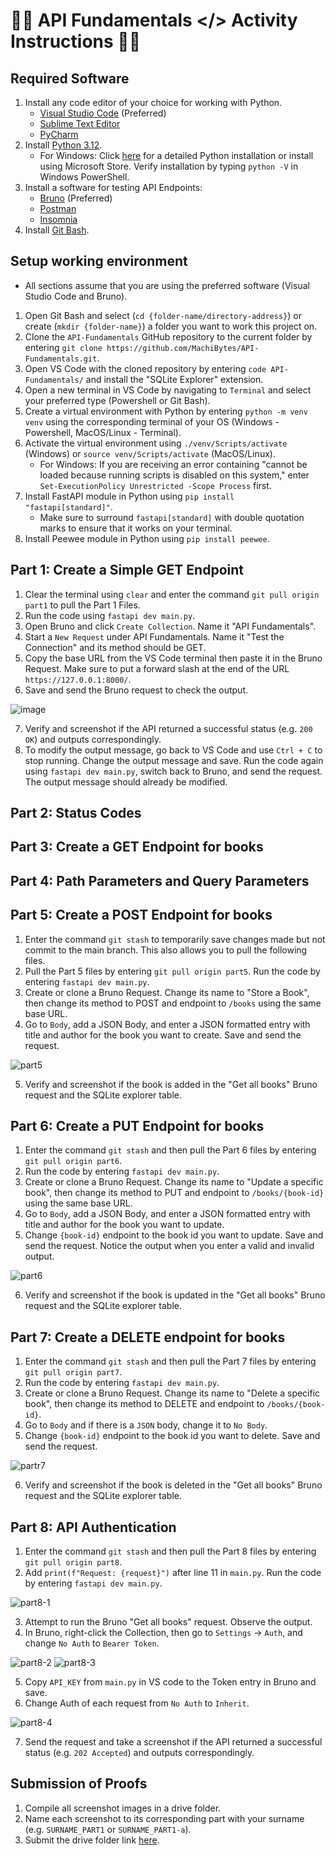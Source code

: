 # 📱🔗 API Fundamentals </> Activity Instructions 🔗🌐 

## Required Software
1. Install any code editor of your choice for working with Python.
    - [Visual Studio Code](https://code.visualstudio.com) (Preferred)
    - [Sublime Text Editor](https://www.sublimetext.com)
    - [PyCharm](https://www.jetbrains.com/pycharm/)
2. Install [Python 3.12](https://www.python.org/downloads/release/python-3126/).
    - For Windows: Click [here](https://www.canva.com/design/DAGXNNZak2s/4VCE8Ecoh17LafDZ_bw1eg/edit?utm_content=DAGXNNZak2s&utm_campaign=designshare&utm_medium=link2&utm_source=sharebutton) for a     detailed Python installation or install using Microsoft Store. Verify installation by typing `python -V` in Windows PowerShell.
4. Install a software for testing API Endpoints:
    - [Bruno](https://www.usebruno.com) (Preferred)
    - [Postman](https://www.postman.com)
    - [Insomnia](https://insomnia.rest)
5. Install [Git Bash](https://git-scm.com/downloads).

## Setup working environment
- All sections assume that you are using the preferred software (Visual Studio Code and Bruno).
1. Open Git Bash and select (`cd {folder-name/directory-address}`) or create (`mkdir {folder-name}`) a folder you want to work this project on.
2. Clone the `API-Fundamentals` GitHub repository to the current folder by entering `git clone https://github.com/MachiBytes/API-Fundamentals.git`.
3. Open VS Code with the cloned repository by entering `code API-Fundamentals/` and install the "SQLite Explorer" extension.
4. Open a new terminal in VS Code by navigating to `Terminal` and select your preferred type (Powershell or Git Bash). 
5. Create a virtual environment with Python by entering `python -m venv venv` using the corresponding terminal of your OS (Windows - Powershell, MacOS/Linux - Terminal).
6. Activate the virtual environment using `./venv/Scripts/activate` (Windows) or `source venv/Scripts/activate` (MacOS/Linux).
    - For Windows: If you are receiving an error containing "cannot be loaded because running scripts is disabled on this system," enter `Set-ExecutionPolicy Unrestricted -Scope Process` first.
7. Install FastAPI module in Python using `pip install "fastapi[standard]"`.
    - Make sure to surround `fastapi[standard]` with double quotation marks to ensure that it works on your terminal.
8. Install Peewee module in Python using `pip install peewee`.

## Part 1: Create a Simple GET Endpoint

1. Clear the terminal using `clear` and enter the command `git pull origin part1` to pull the Part 1 Files.
2. Run the code using `fastapi dev main.py`.
3. Open Bruno and click `Create Collection`. Name it "API Fundamentals".
4. Start a `New Request` under API Fundamentals. Name it "Test the Connection" and its method should be GET.
5. Copy the base URL from the VS Code terminal then paste it in the Bruno Request. Make sure to put a forward slash at the end of the URL `https://127.0.0.1:8000/`.
6. Save and send the Bruno request to check the output.

![image](https://github.com/user-attachments/assets/576cb74f-98a7-4931-95cc-d643bfdc0a27)

7. Verify and screenshot if the API returned a successful status (e.g. `200 OK`) and outputs correspondingly.
8. To modify the output message, go back to VS Code and use `Ctrl + C` to stop running. Change the output message and save. Run the code again using `fastapi dev main.py`, switch back to Bruno, and send the request. The output message should already be modified.

## Part 2: Status Codes



## Part 3: Create a GET Endpoint for books



## Part 4: Path Parameters and Query Parameters



## Part 5: Create a POST Endpoint for books

1. Enter the command `git stash` to temporarily save changes made but not commit to the main branch. This also allows you to pull the following files.
2. Pull the Part 5 files by entering `git pull origin part5`. Run the code by entering `fastapi dev main.py`.
3. Create or clone a Bruno Request. Change its name to "Store a Book", then change its method to POST and endpoint to `/books` using the same base URL.
4. Go to `Body`, add a JSON Body, and enter a JSON formatted entry with title and author for the book you want to create. Save and send the request.
   
![part5](https://github.com/user-attachments/assets/c885ed17-c865-4f09-80c5-4f8b8bca5359)

5. Verify and screenshot if the book is added in the "Get all books" Bruno request and the SQLite explorer table. 

## Part 6: Create a PUT Endpoint for books

1. Enter the command `git stash` and then pull the Part 6 files by entering `git pull origin part6`.
2. Run the code by entering `fastapi dev main.py`.
3. Create or clone a Bruno Request. Change its name to "Update a specific book", then change its method to PUT and endpoint to `/books/{book-id}` using the same base URL.
4. Go to `Body`, add a JSON Body, and enter a JSON formatted entry with title and author for the book you want to update.
5. Change `{book-id}` endpoint to the book id you want to update. Save and send the request. Notice the output when you enter a valid and invalid output.

![part6](https://github.com/user-attachments/assets/c90ee9ba-4005-4a49-9546-3f5ac8aaed5f)

6. Verify and screenshot if the book is updated in the "Get all books" Bruno request and the SQLite explorer table. 

## Part 7: Create a DELETE endpoint for books

1. Enter the command `git stash` and then pull the Part 7 files by entering `git pull origin part7`.
2. Run the code by entering `fastapi dev main.py`. 
3. Create or clone a Bruno Request. Change its name to "Delete a specific book", then change its method to DELETE and endpoint to `/books/{book-id}`.
4. Go to `Body` and if there is a `JSON` body, change it to `No Body`.
5. Change `{book-id}` endpoint to the book id you want to delete. Save and send the request.

![partr7](https://github.com/user-attachments/assets/3d5fce00-8bed-43c8-b252-6b48f1237b62)

6. Verify and screenshot if the book is deleted in the "Get all books" Bruno request and the SQLite explorer table. 

## Part 8: API Authentication

1. Enter the command `git stash` and then pull the Part 8 files by entering `git pull origin part8`.
2. Add `print(f"Request: {request}")` after line 11 in `main.py`. Run the code by entering `fastapi dev main.py`.

![part8-1](https://github.com/user-attachments/assets/92c860e9-cb36-47a5-a6b6-74a2f15f7fbd)

3. Attempt to run the Bruno "Get all books" request. Observe the output.
4. In Bruno, right-click the Collection, then go to `Settings` -> `Auth`, and change `No Auth` to `Bearer Token`.

![part8-2](https://github.com/user-attachments/assets/5b3ab64c-41ae-4724-afbf-d4f07440fca3)
![part8-3](https://github.com/user-attachments/assets/7aa78dee-cc4e-4383-99bf-10fc1810d5ad)

5. Copy `API_KEY` from `main.py` in VS code to the Token entry in Bruno and save.
6. Change Auth of each request from `No Auth` to `Inherit`.

![part8-4](https://github.com/user-attachments/assets/5724c5fe-1566-42aa-8fea-d8f56e6efee8)

7. Send the request and take a screenshot if the API returned a successful status (e.g. `202 Accepted`) and outputs correspondingly.

## Submission of Proofs

1. Compile all screenshot images in a drive folder.
2. Name each screenshot to its corresponding part with your surname (e.g. `SURNAME_PART1` or `SURNAME_PART1-a`).
3. Submit the drive folder link [here](https://forms.gle/fXqrcbWTwW5oraxYA).
